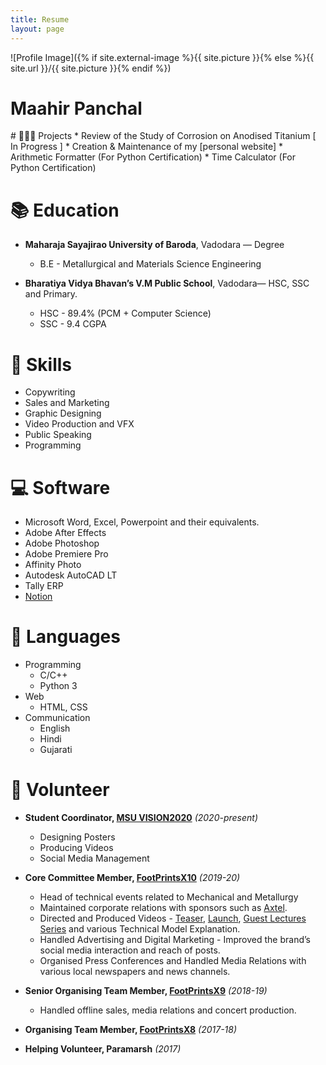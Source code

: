 ```yaml
---
title: Resume
layout: page
---
```

![Profile Image]({% if site.external-image %}{{ site.picture }}{% else %}{{ site.url }}/{{ site.picture }}{% endif %})
<h1> Maahir Panchal </h1>
# 👨🏻‍💻 Projects
  * Review of the Study of Corrosion on Anodised Titanium [ In Progress ]
  * Creation & Maintenance of my [personal website]
  * Arithmetic Formatter (For Python Certification)
  * Time Calculator (For Python Certification)

# 📚 Education
* **Maharaja Sayajirao University of Baroda**, Vadodara — Degree
  * B.E -  Metallurgical and Materials Science Engineering

* **Bharatiya Vidya Bhavan’s V.M Public School**, Vadodara— HSC, SSC and Primary.
  * HSC - 89.4% (PCM + Computer Science)
  * SSC - 9.4 CGPA

# 🔎 Skills
  * Copywriting
  * Sales and Marketing
  * Graphic Designing
  * Video Production and VFX
  * Public Speaking
  * Programming

# 💻 Software
  * Microsoft Word, Excel, Powerpoint and their equivalents.
  * Adobe After Effects
  * Adobe Photoshop
  * Adobe Premiere Pro
  * Affinity Photo
  * Autodesk AutoCAD LT
  * Tally ERP
  * [Notion]

# 💬 Languages
  * Programming
    * C/C++
    * Python 3
  * Web
    * HTML, CSS
  * Communication
    * English
    * Hindi
    * Gujarati

# 🤝 Volunteer
  * **Student Coordinator, [MSU VISION2020]** <i>(2020-present)</i>
    * Designing Posters
    * Producing Videos
    * Social Media Management
  * **Core Committee Member, [FootPrintsX10]** <i>(2019-20)</i>
    * Head of technical events related to Mechanical and Metallurgy
    * Maintained corporate relations with sponsors such as [Axtel].
    * Directed and Produced Videos - [Teaser], [Launch], [Guest Lectures Series] and various Technical Model Explanation.
    * Handled Advertising and Digital Marketing - Improved the brand’s social media interaction and reach of posts.
    * Organised Press Conferences and Handled Media Relations with various local newspapers and news channels.

  * **Senior Organising Team Member, [FootPrintsX9]** <i>(2018-19)</i>
    * Handled offline sales, media relations and concert production.

  * **Organising Team Member, [FootPrintsX8]** <i>(2017-18)</i>
  * **Helping Volunteer, Paramarsh** <i>(2017)</i>


[MSU VISION2020]: https://www.msuvision2020.org
[Notion]: https://www.notion.so
[Teaser]: https://www.youtube.com/watch?v=x8T5EN-_QUw
[Launch]: https://www.youtube.com/watch?v=kz_yWMrlC28
[Guest Lectures Series]: https://www.youtube.com/watch?v=Z50MDjJUVec
[FootPrintsX10]: https:/msufp.in
[FootPrintsX9]: https://msufp.in/2019/main/index.html
[FootPrintsX8]: https://msufp.in/2018/lp/index.html
[Axtel]: https://www.axtelindia.com/
[personal website]: https://maahirpanchal.github.io
